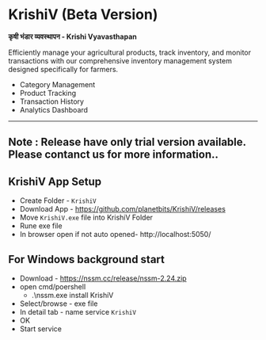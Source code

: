 # KrishiV (Beta Version)

 **कृषी भंडार व्यवस्थापन - Krishi Vyavasthapan**
 
Efficiently manage your agricultural products, track inventory, and monitor transactions with our comprehensive inventory management system designed specifically for farmers.

 - Category Management
 - Product Tracking
 - Transaction History
 - Analytics Dashboard
 
 ---
Note : Release have only trial version available.
Please contanct us for more information.. 
---



## **KrishiV App Setup**

- Create Folder - `KrishiV`
- Download App - https://github.com/planetbits/KrishiV/releases
- Move `KrishiV.exe` file into KrishiV Folder
- Rune exe file 
- In browser open if not auto opened-  http://localhost:5050/

## **For Windows background start**

- Download - https://nssm.cc/release/nssm-2.24.zip
- open cmd/poershell
  - .\nssm.exe install KrishiV
- Select/browse - exe file
- In detail tab - name service `KrishiV`
- OK
- Start service

  
